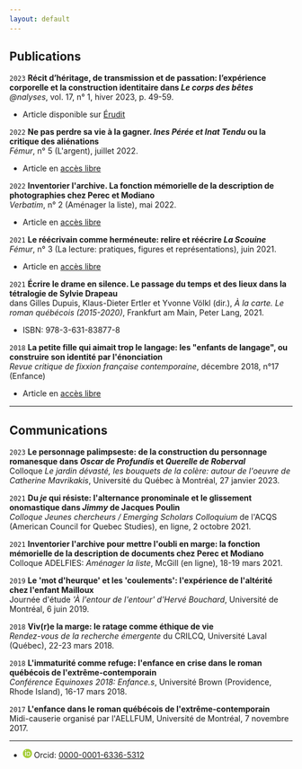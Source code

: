 ```yaml
---
layout: default
---
```


## Publications

`2023`
**Récit d’héritage, de transmission et de passation: l’expérience corporelle et la construction identitaire dans *Le corps des bêtes***  
*@nalyses*, vol. 17, n° 1, hiver 2023, p. 49-59.
- Article disponible sur [Érudit](https://www.erudit.org/fr/revues/analyses/2023-v17-n1-analyses07763/1097234ar/)  


`2022`
**Ne pas perdre sa vie à la gagner. *Ines Pérée et Inat Tendu* ou la critique des aliénations**  
*Fémur*, n° 5 (L'argent), juillet 2022.
- Article en [accès libre](https://revuefemur.com/index.php/2022/06/02/ne-pas-perdre-sa-vie-a-la-gagner-lecture-anti-capitaliste-dines-peree-et-inat-tendu-de-rejean-ducharme/)  

`2022`
**Inventorier l'archive. La fonction mémorielle de la description de photographies chez Perec et Modiano**  
*Verbatim*, n° 2 (Aménager la liste), mai 2022.
- Article en [accès libre](http://www.revueverbatim.ca/numero2/drouin)  

`2021`
**Le réécrivain comme herméneute: relire et réécrire *La Scouine***  
*Fémur*, n° 3 (La lecture: pratiques, figures et représentations), juin 2021.
- Article en [accès libre](https://revuefemur.com/index.php/2021/06/06/le-reecrivain-comme-hermeneute/)  

`2021`
**Écrire le drame en silence. Le passage du temps et des lieux dans la tétralogie de Sylvie Drapeau**  
dans Gilles Dupuis, Klaus-Dieter Ertler et Yvonne Völkl (dir.), *À la carte. Le roman québécois (2015-2020)*, Frankfurt am Main, Peter Lang, 2021.  
- ISBN: 978-3-631-83877-8

`2018`
**La petite fille qui aimait trop le langage: les "enfants de langage", ou construire son identité par l'énonciation**  
*Revue critique de fixxion française contemporaine*, décembre 2018, n°17 (Enfance)
- Article en [accès libre](http://www.revue-critique-de-fixxion-francaise-contemporaine.org/rcffc/article/view/fx17.05)

---

## Communications

`2023`
**Le personnage palimpseste: de la construction du personnage romanesque dans *Oscar de Profundis* et *Querelle de Roberval***  
Colloque *Le jardin dévasté, les bouquets de la colère: autour de l'oeuvre de Catherine Mavrikakis*, Université du Québec à Montréal, 27 janvier 2023.

`2021`
**Du *je* qui résiste: l'alternance pronominale et le glissement onomastique dans *Jimmy* de Jacques Poulin**  
*Colloque Jeunes chercheurs / Emerging Scholars Colloquium* de l'ACQS (American Council for Quebec Studies), en ligne, 2 octobre 2021.

`2021`
**Inventorier l'archive pour mettre l'oubli en marge: la fonction mémorielle de la description de documents chez Perec et Modiano**  
Colloque ADELFIES: *Aménager la liste*, McGill (en ligne), 18-19 mars 2021.

`2019`
**Le 'mot d'heurque' et les 'coulements': l'expérience de l'altérité chez l'enfant Mailloux**  
Journée d'étude *'À l'entour de l'entour' d'Hervé Bouchard*, Université de Montréal, 6 juin 2019.

`2018`
**Viv(r)e la marge: le ratage comme éthique de vie**  
*Rendez-vous de la recherche émergente* du CRILCQ, Université Laval (Québec), 22-23 mars 2018.

`2018`
**L'immaturité comme refuge: l'enfance en crise dans le roman québécois de l'extrême-contemporain**  
*Conférence Equinoxes 2018: Enfance.s*, Université Brown (Providence, Rhode Island), 16-17 mars 2018.

`2017`
**L'enfance dans le roman québécois de l'extrême-contemporain**  
Midi-causerie organisé par l'AELLFUM, Université de Montréal, 7 novembre 2017.

---

- <img class="logo-picture" src="orcid.gif" alt="Orcid Logo"> Orcid: [0000-0001-6336-5312](https://orcid.org/0000-0001-6336-5312)
